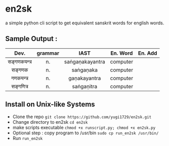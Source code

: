 # en2sk
a simple python cli script to get equivalent sanskrit words for english words.

## Sample Output :
|      Dev.      | grammar |      IAST       | En. Word | En. Add |
|:--------------:|:-------:|:---------------:|:--------:|:-------:|
| सङ्गणकयन्त्र |    n.   | saṅgaṇakayantra | computer |         |
|   सङ्गणक      |    n.   |    saṅgaṇaka    | computer |         |
|  गणकयन्त्र   |    n.   |   gaṇakayantra  | computer |         |
|  सङ्गणित्र   |    n.   |    saṅgaṇitra   | computer |         |

## Install on Unix-like Systems
- Clone the repo `git clone https://github.com/yugi1729/en2sk.git`
- Change directory to en2sk `cd en2sk`
- make scripts executable `chmod +x runscript.py; chmod +x en2sk.py`
- Optional step : copy program to /usr/bin `sudo cp run_en2sk /usr/bin/`
- Run `run_en2sk`
